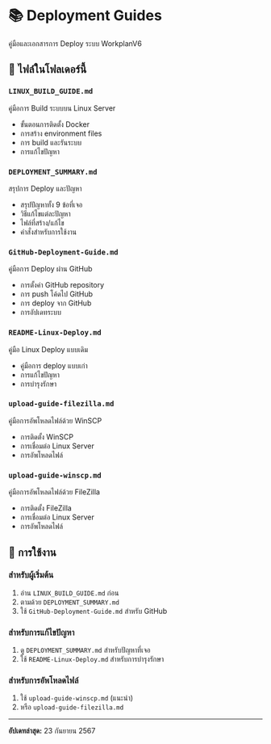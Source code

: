 # 📚 Deployment Guides

คู่มือและเอกสารการ Deploy ระบบ WorkplanV6

## 📁 ไฟล์ในโฟลเดอร์นี้

### `LINUX_BUILD_GUIDE.md`
คู่มือการ Build ระบบบน Linux Server
- ขั้นตอนการติดตั้ง Docker
- การสร้าง environment files
- การ build และรันระบบ
- การแก้ไขปัญหา

### `DEPLOYMENT_SUMMARY.md`
สรุปการ Deploy และปัญหา
- สรุปปัญหาทั้ง 9 ข้อที่เจอ
- วิธีแก้ไขแต่ละปัญหา
- ไฟล์ที่สร้าง/แก้ไข
- คำสั่งสำหรับการใช้งาน

### `GitHub-Deployment-Guide.md`
คู่มือการ Deploy ผ่าน GitHub
- การตั้งค่า GitHub repository
- การ push โค้ดไป GitHub
- การ deploy จาก GitHub
- การอัปเดทระบบ

### `README-Linux-Deploy.md`
คู่มือ Linux Deploy แบบเดิม
- คู่มือการ deploy แบบเก่า
- การแก้ไขปัญหา
- การบำรุงรักษา

### `upload-guide-filezilla.md`
คู่มือการอัพโหลดไฟล์ด้วย WinSCP
- การติดตั้ง WinSCP
- การเชื่อมต่อ Linux Server
- การอัพโหลดไฟล์

### `upload-guide-winscp.md`
คู่มือการอัพโหลดไฟล์ด้วย FileZilla
- การติดตั้ง FileZilla
- การเชื่อมต่อ Linux Server
- การอัพโหลดไฟล์

## 🎯 การใช้งาน

### สำหรับผู้เริ่มต้น
1. อ่าน `LINUX_BUILD_GUIDE.md` ก่อน
2. ตามด้วย `DEPLOYMENT_SUMMARY.md`
3. ใช้ `GitHub-Deployment-Guide.md` สำหรับ GitHub

### สำหรับการแก้ไขปัญหา
1. ดู `DEPLOYMENT_SUMMARY.md` สำหรับปัญหาที่เจอ
2. ใช้ `README-Linux-Deploy.md` สำหรับการบำรุงรักษา

### สำหรับการอัพโหลดไฟล์
1. ใช้ `upload-guide-winscp.md` (แนะนำ)
2. หรือ `upload-guide-filezilla.md`

---

**อัปเดทล่าสุด:** 23 กันยายน 2567
